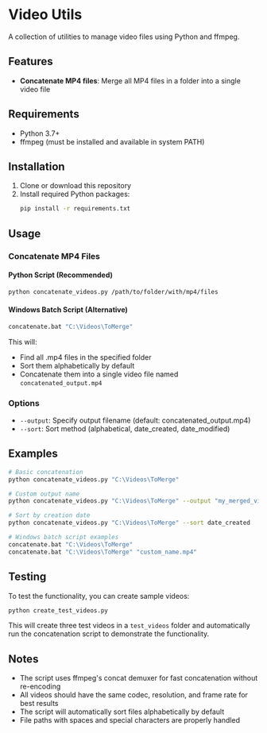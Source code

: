 # Video Utils

A collection of utilities to manage video files using Python and ffmpeg.

## Features

- **Concatenate MP4 files**: Merge all MP4 files in a folder into a single video file

## Requirements

- Python 3.7+
- ffmpeg (must be installed and available in system PATH)

## Installation

1. Clone or download this repository
2. Install required Python packages:
   ```bash
   pip install -r requirements.txt
   ```

## Usage

### Concatenate MP4 Files

#### Python Script (Recommended)
```bash
python concatenate_videos.py /path/to/folder/with/mp4/files
```

#### Windows Batch Script (Alternative)
```cmd
concatenate.bat "C:\Videos\ToMerge"
```

This will:
- Find all .mp4 files in the specified folder
- Sort them alphabetically by default
- Concatenate them into a single video file named `concatenated_output.mp4`

### Options

- `--output`: Specify output filename (default: concatenated_output.mp4)
- `--sort`: Sort method (alphabetical, date_created, date_modified)

## Examples

```bash
# Basic concatenation
python concatenate_videos.py "C:\Videos\ToMerge"

# Custom output name
python concatenate_videos.py "C:\Videos\ToMerge" --output "my_merged_video.mp4"

# Sort by creation date
python concatenate_videos.py "C:\Videos\ToMerge" --sort date_created

# Windows batch script examples
concatenate.bat "C:\Videos\ToMerge"
concatenate.bat "C:\Videos\ToMerge" "custom_name.mp4"
```

## Testing

To test the functionality, you can create sample videos:

```bash
python create_test_videos.py
```

This will create three test videos in a `test_videos` folder and automatically run the concatenation script to demonstrate the functionality.

## Notes

- The script uses ffmpeg's concat demuxer for fast concatenation without re-encoding
- All videos should have the same codec, resolution, and frame rate for best results
- The script will automatically sort files alphabetically by default
- File paths with spaces and special characters are properly handled
